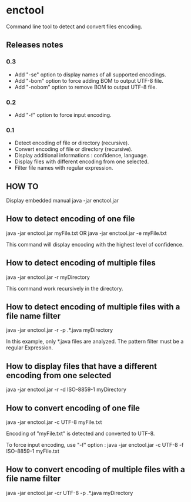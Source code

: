 # enctool
Command line tool to detect and convert files encoding.

## Releases notes

### 0.3

- Add "-se" option to display names of all supported encodings.
- Add "-bom" option to force adding BOM to output UTF-8 file.
- Add "-nobom" option to remove BOM to output UTF-8 file.

### 0.2

- Add "-f" option to force input encoding.

### 0.1

- Detect encoding of file or directory (recursive).
- Convert encoding of file or directory (recursive).
- Display additional informations : confidence, language.
- Display files with different encoding from one selected.
- Filter file names with regular expression.



## HOW TO
Display embedded manual
java -jar enctool.jar

## How to detect encoding of one file
java -jar enctool.jar myFile.txt
OR
java -jar enctool.jar -e myFile.txt

This command will display encoding with the highest level of confidence.

## How to detect encoding of multiple files
java -jar enctool.jar -r myDirectory

This command work recursively in the directory.

## How to detect encoding of multiple files with a file name filter
java -jar enctool.jar -r -p .*\.java myDirectory

In this example, only *.java files are analyzed.
The pattern filter must be a regular Expression.

## How to display files that have a different encoding from one selected
java -jar enctool.jar -r -d ISO-8859-1 myDirectory

## How to convert encoding of one file
java -jar enctool.jar -c UTF-8 myFile.txt

Encoding of "myFile.txt" is detected and converted to UTF-8.

To force input encoding, use "-f" option :
java -jar enctool.jar -c UTF-8 -f ISO-8859-1 myFile.txt

## How to convert encoding of multiple files with a file name filter
java -jar enctool.jar -cr UTF-8 -p .*\.java myDirectory
